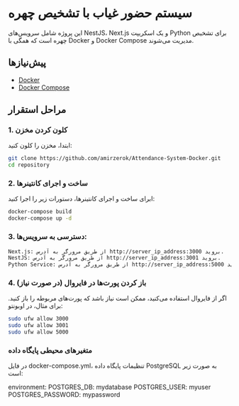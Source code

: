 # سیستم حضور غیاب با تشخیص چهره

این پروژه شامل سرویس‌های NestJS، Next.js و یک اسکریپت Python برای تشخیص چهره است که همگی با Docker و Docker Compose مدیریت می‌شوند.

## پیش‌نیازها

- [Docker](https://www.docker.com/get-started)
- [Docker Compose](https://docs.docker.com/compose/install/)

## مراحل استقرار

### 1. کلون کردن مخزن

ابتدا، مخزن را کلون کنید:

```sh
git clone https://github.com/amirzerok/Attendance-System-Docker.git
cd repository
```
### 2. ساخت و اجرای کانتینرها

ابرای ساخت و اجرای کانتینرها، دستورات زیر را اجرا کنید:

```sh
docker-compose build
docker-compose up -d
```


### 3. دسترسی به سرویس‌ها:
```sh
Next.js: از طریق مرورگر به آدرس http://server_ip_address:3000 بروید.
NestJS: از طریق مرورگر به آدرس http://server_ip_address:3001 بروید.
Python Service: از طریق مرورگر به آدرس http://server_ip_address:5000 بروید.
```




### 4. باز کردن پورت‌ها در فایروال (در صورت نیاز)
اگر از فایروال استفاده می‌کنید، ممکن است نیاز باشد که پورت‌های مربوطه را باز کنید. برای مثال، در اوبونتو:
```sh
sudo ufw allow 3000
sudo ufw allow 3001
sudo ufw allow 5000
```
###
### متغیرهای محیطی پایگاه داده
در فایل docker-compose.yml، تنظیمات پایگاه داده PostgreSQL به صورت زیر است:

environment:
  POSTGRES_DB: mydatabase
  POSTGRES_USER: myuser
  POSTGRES_PASSWORD: mypassword


